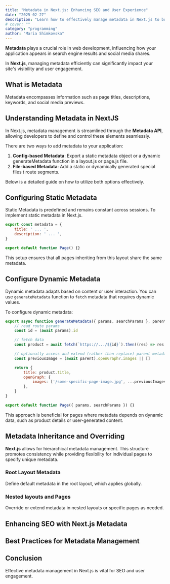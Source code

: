 ```yaml
---
title: "Metadata in Next.js: Enhancing SEO and User Experience"
date: "2025-02-27"
description: "Learn how to effectively manage metadata in Next.js to boost SEO and improve user engagement through static and dynamic configurations."
# cover: ""
category: "programming"
author: "Maria Shimkovska"
---
```


**Metadata** plays a crucial role in web development, influencing how your application appears in search engine results and social media shares. 

In **Next.js**, managing metadata efficiently can significantly impact your site's visibility and user engagement.

## What is Metadata 
Metadata encompasses information such as page titles, descriptions, keywords, and social media previews. 

## Understanding Metadata in NextJS 
In Next.js, metadata management is streamlined through the **Metadata API**, allowing developers to define and control these elements seamlessly. 

There are two ways to add metadata to your application: 
1. **Config-based Metadata**: Export a static metadata object or a dynamic generateMetadata function in a layout.js or page.js file. 
2. **File-based Metadata**: Add a static or dynamically generated special files t route segments. 

Below is a detailed guide on how to utilize both options effectively.
## Configuring Static Metadata 
Static Metadata is predefined and remains constant across sessions. To implement static metadata in Next.js. 

```js
export const metadata = {
    title: ' ... ', 
    description: ' ... ',
}

export default function Page() {}
```

This setup ensures that all pages inheriting from this layout share the same metadata. 

## Configure Dynamic Metadata
Dynamic metadata adapts based on content or user interaction. 
You can use `generateMetadata` function to `fetch` metadata that requires dynamic values.

To configure dynamic metadata: 

```js
export async function generateMetadata({ params, searchParams }, parent) {
    // read route params
    const id = (await params).id

    // fetch data
    const product = await fetch(`https://.../${id}`).then((res) => res.json())

    // optionally access and extend (rather than replace) parent metadata
    const previousImage = (await parent).openGraph?.images || []

    return {
        title: product.title,
        openGraph: {
            images: ['/some-specific-page-image.jpg', ...previousImages],
        },
    }
}

export default function Page({ params, searchParams }) {}
```

This approach is beneficial for pages where metadata depends on dynamic data, such as product details or user-generated content. 

## Metadata Inheritance and Overriding
**Next.js** allows for hierarchical metadata management.
This structure promotes consistency while providing flexibility for individual pages to specify unique metadata. 

### Root Layout Metadata
Define default metadata in the root layout, which applies globally. 

### Nested layouts and Pages 
Override or extend metadata in nested layouts or specific pages as needed. 

## Enhancing SEO with Next.js Metadata

## Best Practices for Metadata Management

## Conclusion 
Effective metadata management in Next.js is vital for SEO and user engagement. 